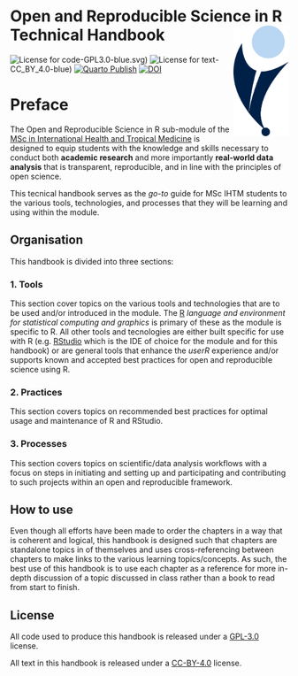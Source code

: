 
# Open and Reproducible Science in R Technical Handbook <img src="images/ihealth_base_pos.png" align="right" height="200px" />

<!-- badges: start -->
![License for code](https://img.shields.io/badge/license_for_code)-GPL3.0-blue.svg)
![License for text](https://img.shields.io/badge/license_for_writing)-CC_BY_4.0-blue)
[![Quarto Publish](https://github.com/OxfordIHTM/ihtm-handbook/actions/workflows/publish.yml/badge.svg)](https://github.com/OxfordIHTM/ihtm-handbook/actions/workflows/publish.yml)
[![DOI](https://zenodo.org/badge/476961453.svg)](https://doi.org/10.5281/zenodo.13643259)
<!-- badges: end -->


# Preface

The Open and Reproducible Science in R sub-module of the [MSc in International Health and Tropical Medicine](https://www.tropicalmedicine.ox.ac.uk/study-with-us/msc-ihtm) is designed to equip students with the knowledge and skills necessary to conduct both **academic research** and more importantly **real-world data analysis** that is transparent, reproducible, and in line with the principles of open science.

This tecnical handbook serves as the *go-to* guide for MSc IHTM students to the various tools, technologies, and processes that they will be learning and using within the module.

## Organisation

This handbook is divided into three sections:

### 1. Tools

This section cover topics on the various tools and technologies that are to be used and/or introduced in the module. The [R](https://r-project.org) *language and environment for statistical computing and graphics* is primary of these as the module is specific to R. All other tools and tecnologies are either built specific for use with R (e.g. [RStudio](https://posit.co/products/open-source/rstudio/) which is the IDE of choice for the module and for this handbook) or are general tools that enhance the *userR* experience and/or supports known and accepted best practices for open and reproducible science using R.

### 2. Practices

This section covers topics on recommended best practices for optimal usage and maintenance of R and RStudio.

### 3. Processes

This section covers topics on scientific/data analysis workflows with a focus on steps in initiating and setting up and participating and contributing to such projects within an open and reproducible framework.

## How to use

Even though all efforts have been made to order the chapters in a way that is coherent and logical, this handbook is designed such that chapters are standalone topics in of themselves and uses cross-referencing between chapters to make links to the various learning topics/concepts. As such, the best use of this handbook is to use each chapter as a reference for more in-depth discussion of a topic discussed in class rather than a book to read from start to finish.

## License
All code used to produce this handbook is released under a [GPL-3.0](https://opensource.org/licenses/gpl-3.0.html) license. 

All text in this handbook is released under a [CC-BY-4.0](https://creativecommons.org/licenses/by/4.0/) license.

